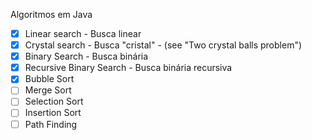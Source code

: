 Algoritmos em Java

- [X] Linear search - Busca linear
- [X] Crystal search - Busca "cristal" - (see "Two crystal balls problem")
- [X] Binary Search - Busca binária
- [X] Recursive Binary Search - Busca binária recursiva
- [X] Bubble Sort
- [ ] Merge Sort
- [ ] Selection Sort
- [ ] Insertion Sort
- [ ] Path Finding
